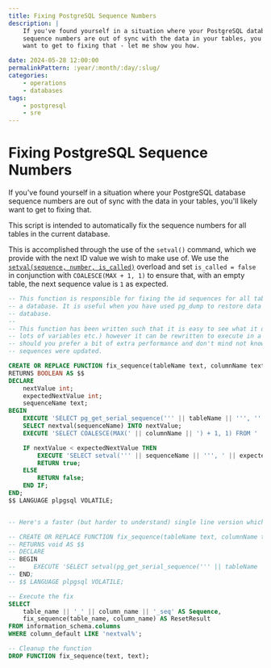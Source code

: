 ```yaml
---
title: Fixing PostgreSQL Sequence Numbers
description: |
    If you've found yourself in a situation where your PostgreSQL database
    sequence numbers are out of sync with the data in your tables, you'll likely
    want to get to fixing that - let me show you how.

date: 2024-05-28 12:00:00
permalinkPattern: :year/:month/:day/:slug/
categories:
    - operations
    - databases
tags:
    - postgresql
    - sre
---
```


# Fixing PostgreSQL Sequence Numbers
If you've found yourself in a situation where your PostgreSQL database
sequence numbers are out of sync with the data in your tables, you'll likely
want to get to fixing that.

This script is intended to automatically fix the sequence numbers for all tables in the current database.

<!-- more -->

This is accomplished through the use of the `setval()` command, which we provide with the next ID value we wish to make use of.
We use the [`setval(sequence, number, is_called)`](https://www.postgresql.org/docs/8.2/static/functions-sequence.html) overload
and set `is_called = false` in conjunction with `COALESCE(MAX + 1, 1)` to ensure that, with an empty table, the next sequence
value is `1` as expected.

<!-- markdownlint-disable line-length -->
```sql
-- This function is responsible for fixing the id sequences for all tables in
-- a database. It is useful when you have used pg_dump to restore data from another
-- database.
--
-- This function has been written such that it is easy to see what it does (i.e.
-- lots of variables etc.) however it can be rewritten to execute in a single line
-- should you prefer a bit of extra performance and don't mind not knowing which
-- sequences were updated.

CREATE OR REPLACE FUNCTION fix_sequence(tableName text, columnName text)
RETURNS BOOLEAN AS $$
DECLARE
    nextValue int;
    expectedNextValue int;
    sequenceName text;
BEGIN
    EXECUTE 'SELECT pg_get_serial_sequence(''' || tableName || ''', ''' || columnName || ''')' INTO sequenceName;
    SELECT nextval(sequenceName) INTO nextValue;
    EXECUTE 'SELECT COALESCE(MAX(' || columnName || ') + 1, 1) FROM ' || tableName INTO expectedNextValue;

    IF nextValue < expectedNextValue THEN
        EXECUTE 'SELECT setval(''' || sequenceName || ''', ' || expectedNextValue || ', false)';
        RETURN true;
    ELSE
        RETURN false;
    END IF;
END;
$$ LANGUAGE plpgsql VOLATILE;


-- Here's a faster (but harder to understand) single line version which you can use instead, if you wish.

-- CREATE OR REPLACE FUNCTION fix_sequence(tableName text, columnName text)
-- RETURNS void AS $$
-- DECLARE
-- BEGIN
--     EXECUTE 'SELECT setval(pg_get_serial_sequence(''' || tableName || ''', ''' || columnName || '''), (SELECT COALESCE (MAX(' || columnName || ') + 1, 1) FROM ' || tableName || '), false)';
-- END;
-- $$ LANGUAGE plpgsql VOLATILE;

-- Execute the fix
SELECT
    table_name || '_' || column_name || '_seq' AS Sequence,
    fix_sequence(table_name, column_name) AS ResetResult
FROM information_schema.columns
WHERE column_default LIKE 'nextval%';

-- Cleanup the function
DROP FUNCTION fix_sequence(text, text);
```
<!-- markdownlint-enable line-length -->